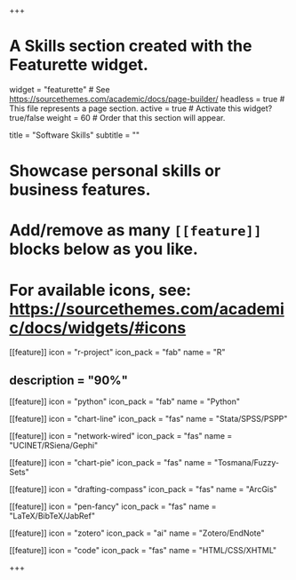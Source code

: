 +++
# A Skills section created with the Featurette widget.
widget = "featurette"  # See https://sourcethemes.com/academic/docs/page-builder/
headless = true  # This file represents a page section.
active = true  # Activate this widget? true/false
weight = 60  # Order that this section will appear.

title = "Software Skills"
subtitle = ""

# Showcase personal skills or business features.
# 
# Add/remove as many `[[feature]]` blocks below as you like.
# 
# For available icons, see: https://sourcethemes.com/academic/docs/widgets/#icons

[[feature]]
  icon = "r-project"
  icon_pack = "fab"
  name = "R"
  ## description = "90%"
  
[[feature]]
  icon = "python"
  icon_pack = "fab"
  name = "Python"
  
[[feature]]
  icon = "chart-line"
  icon_pack = "fas"
  name = "Stata/SPSS/PSPP"
  
[[feature]]
  icon = "network-wired"
  icon_pack = "fas"
  name = "UCINET/RSiena/Gephi"

[[feature]]
  icon = "chart-pie"
  icon_pack = "fas"
  name = "Tosmana/Fuzzy-Sets"

[[feature]]
  icon = "drafting-compass"
  icon_pack = "fas"
  name = "ArcGis"

[[feature]]
  icon = "pen-fancy"
  icon_pack = "fas"
  name = "LaTeX/BibTeX/JabRef"

[[feature]]
  icon = "zotero"
  icon_pack = "ai"
  name = "Zotero/EndNote"

[[feature]]
  icon = "code"
  icon_pack = "fas"
  name = "HTML/CSS/XHTML"
  
+++
